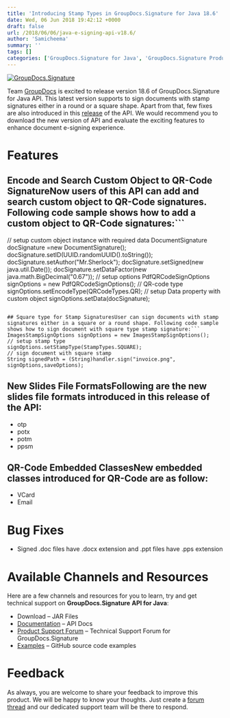 ```yaml
---
title: 'Introducing Stamp Types in GroupDocs.Signature for Java 18.6'
date: Wed, 06 Jun 2018 19:42:12 +0000
draft: false
url: /2018/06/06/java-e-signing-api-v18.6/
author: 'Samicheema'
summary: ''
tags: []
categories: ['GroupDocs.Signature for Java', 'GroupDocs.Signature Product Family']
---
```


[![GroupDocs.Signature](https://blog.groupdocs.com/wp-content/uploads/sites/4/2017/03/groupdocs-signature-java.png)](https://www.groupdocs.com/products/signature/java)

Team [GroupDocs](https://www.groupdocs.com/) is excited to release version 18.6 of GroupDocs.Signature for Java API. This latest version supports to sign documents with stamp signatures either in a round or a square shape. Apart from that, few fixes are also introduced in this [release](https://docs.groupdocs.com/display/signaturejava/GroupDocs.Signature+for+Java+18.6+Release+Notes) of the API. We would recommend you to download the new version of API and evaluate the exciting features to enhance document e-signing experience.

# Features

## Encode and Search Custom Object to QR-Code SignatureNow users of this API can add and search custom object to QR-Code signatures. Following code sample shows how to add a custom object to QR-Code signatures:```
// setup custom object instance with required data
DocumentSignature docSignature =new DocumentSignature();
docSignature.setID(UUID.randomUUID().toString());
docSignature.setAuthor("Mr.Sherlock");
docSignature.setSigned(new java.util.Date());
docSignature.setDataFactor(new java.math.BigDecimal("0.67"));
// setup options
PdfQRCodeSignOptions signOptions = new PdfQRCodeSignOptions();
// QR-code type
signOptions.setEncodeType(QRCodeTypes.QR);
// setup Data property with custom object
signOptions.setData(docSignature); 
```

## Square type for Stamp SignaturesUser can sign documents with stamp signatures either in a square or a round shape. Following code sample shows how to sign document with square type stamp signature:```
ImagesStampSignOptions signOptions = new ImagesStampSignOptions();
// setup stamp type
signOptions.setStampType(StampTypes.SQUARE);
// sign document with square stamp
String signedPath = (String)handler.sign("invoice.png", signOptions,saveOptions); 
```

## New Slides File FormatsFollowing are the new slides file formats introduced in this release of the API:

*   otp
*   potx
*   potm
*   ppsm

## QR-Code Embedded ClassesNew embedded classes introduced for QR-Code are as follow:

*   VCard
*   Email

# Bug Fixes

*   Signed .doc files have .docx extension and .ppt files have .pps extension

# Available Channels and Resources

Here are a few channels and resources for you to learn, try and get technical support on **GroupDocs.Signature** **API for Java**:

*   Download – JAR Files
*   [Documentation](https://docs.groupdocs.com/display/signaturejava/Home "Documentation") – API Docs
*   [Product Support Forum](https://forum.groupdocs.com/c/signature "Product Support Forum") – Technical Support Forum for GroupDocs.Signature
*   [Examples](https://github.com/groupdocs-signature/GroupDocs.Signature-for-Java "Examples") – GitHub source code examples

# Feedback

As always, you are welcome to share your feedback to improve this product. We will be happy to know your thoughts. Just create a [forum thread](https://forum.groupdocs.com/c/signature) and our dedicated support team will be there to respond.




